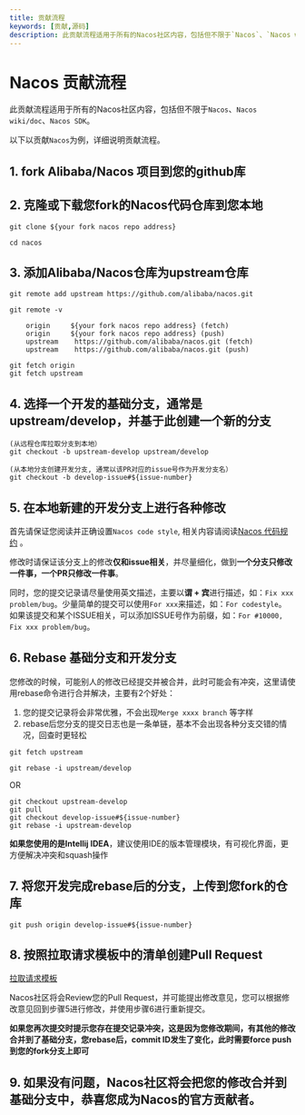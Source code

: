 ```yaml
---
title: 贡献流程
keywords: [贡献,源码]
description: 此贡献流程适用于所有的Nacos社区内容，包括但不限于`Nacos`、`Nacos wiki/doc`、`Nacos SDK`。
---
```


# Nacos 贡献流程

此贡献流程适用于所有的Nacos社区内容，包括但不限于`Nacos`、`Nacos wiki/doc`、`Nacos SDK`。

以下以贡献`Nacos`为例，详细说明贡献流程。

## 1. fork Alibaba/Nacos 项目到您的github库

## 2. 克隆或下载您fork的Nacos代码仓库到您本地

```
git clone ${your fork nacos repo address}

cd nacos
```

## 3. 添加Alibaba/Nacos仓库为upstream仓库

```
git remote add upstream https://github.com/alibaba/nacos.git

git remote -v 

    origin	   ${your fork nacos repo address} (fetch)
    origin	   ${your fork nacos repo address} (push)
    upstream	https://github.com/alibaba/nacos.git (fetch)
    upstream	https://github.com/alibaba/nacos.git (push)
    
git fetch origin
git fetch upstream
```

## 4. 选择一个开发的基础分支，通常是upstream/develop，并基于此创建一个新的分支

```
(从远程仓库拉取分支到本地）
git checkout -b upstream-develop upstream/develop

(从本地分支创建开发分支, 通常以该PR对应的issue号作为开发分支名）
git checkout -b develop-issue#${issue-number}

```

## 5. 在本地新建的开发分支上进行各种修改

首先请保证您阅读并正确设置`Nacos code style`, 相关内容请阅读[Nacos 代码规约](https://github.com/alibaba/nacos/blob/develop/style/codeStyle.md) 。

修改时请保证该分支上的修改**仅和issue相关**，并尽量细化，做到**一个分支只修改一件事，一个PR只修改一件事**。

同时，您的提交记录请尽量使用英文描述，主要以**谓 + 宾**进行描述，如：`Fix xxx problem/bug`。少量简单的提交可以使用`For xxx`来描述，如：`For codestyle`。 如果该提交和某个ISSUE相关，可以添加ISSUE号作为前缀，如：`For #10000, Fix xxx problem/bug`。

## 6. Rebase 基础分支和开发分支

您修改的时候，可能别人的修改已经提交并被合并，此时可能会有冲突，这里请使用rebase命令进行合并解决，主要有2个好处：

1. 您的提交记录将会非常优雅，不会出现`Merge xxxx branch` 等字样
2. rebase后您分支的提交日志也是一条单链，基本不会出现各种分支交错的情况，回查时更轻松

```
git fetch upstream

git rebase -i upstream/develop

```

OR

```
git checkout upstream-develop
git pull 
git checkout develop-issue#${issue-number}
git rebase -i upstream-develop
```

**如果您使用的是Intellij IDEA**，建议使用IDE的版本管理模块，有可视化界面，更方便解决冲突和squash操作

## 7. 将您开发完成rebase后的分支，上传到您fork的仓库

```
git push origin develop-issue#${issue-number}
```

## 8. 按照拉取请求模板中的清单创建Pull Request

[拉取请求模板](./pull-request.md)

Nacos社区将会Review您的Pull Request，并可能提出修改意见，您可以根据修改意见回到步骤5进行修改，并使用步骤6进行重新提交。

**如果您再次提交时提示您存在提交记录冲突，这是因为您修改期间，有其他的修改合并到了基础分支，您rebase后，commit ID发生了变化，此时需要force push 到您的fork分支上即可**

## 9. 如果没有问题，Nacos社区将会把您的修改合并到基础分支中，恭喜您成为Nacos的官方贡献者。

